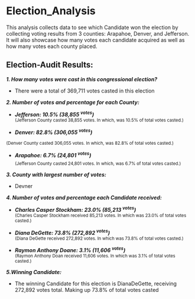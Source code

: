 # Election_Analysis
This analysis collects data to see which Candidate won the election by collecting voting results from 3 counties: Arapahoe, Denver, and Jefferson. It will also showcase how many votes each candidate acquired as well as how many votes each county placed. 
## Election-Audit Results:
***1. How many votes were cast in this congressional election?***
- There were a total of 369,711 votes casted in this election

***2. Number of votes and percentage for each County:***
  - ***Jefferson: 10.5% (38,855 <sup>votes</sup>)***  
   <sub>(Jefferson County casted 38,855 votes. In which, was 10.5% of total votes casted.)</sub>

  - ***Denver: 82.8% (306,055 <sup>votes</sup>)*** 
  
   <sub>(Denver County casted 306,055 votes. In which, was 82.8% of total votes casted.)</sub>

  - ***Arapahoe: 6.7% (24,801 <sup>votes</sup>)***  
   <sub>(Jefferson County casted 24,801 votes. In which, was 6.7% of total votes casted.)</sub>

***3. County with largest number of votes:***
  - Devner

***4. Number of votes and percentage each Candidate received:***
  - ***Charles Casper Stockham: 23.0% (85,213 <sup>votes</sup>)***  
  <sub>(Charles Casper Stockham received 85,213 votes. In which was 23.0% of total votes casted.)</sub>

  - ***Diana DeGette: 73.8% (272,892 <sup>votes</sup>)***  
  <sub>(Diana DeGette received 272,892 votes. In which was 73.8% of total votes casted.)</sub>
 
 - ***Raymon Anthony Doane: 3.1% (11,606 <sup>votes</sup>)***  
  <sub>(Raymon Anthony Doan received 11,606 votes. In which was 3.1% of total votes casted.)</sub>

***5.Winning Candidate:***
  - The winning Candidate for this election is DianaDeGette, receiving 272,892 votes total. Making up 73.8% of total votes casted
